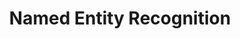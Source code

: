 ---
title: "Named Entity Recognition"

categories: ['']

tags: ['Named', 'Entity', 'Recognition']

arwords: 'التعرف على أسماء الكائنات'

arexps: []

enwords: ['Named Entity Recognition']

enexps: []

arlexicons: 'ع'

enlexicons: 'N'

authors: ['Ruqayya Roshdy']

translators: ['']

citations: 'مقدمة في حوسبة اللغة العربية'

sources: 'مركز الملك عبدالله بن عبدالعزيز الدولي لخدمة اللغة العربية'

slug: ""
---